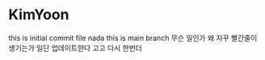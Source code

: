 # KimYoon
this is initial commit file
nada
this is main branch
무슨 일인가 왜 자꾸 빨간줄이 생기는가
일단 업데이트한다
고고
다시 한번더 
